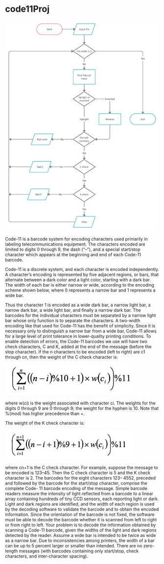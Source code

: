 # code11Proj

![alt text](https://github.com/semvlu/code11Proj/blob/main/Code-11.png)

Code-11 is a barcode system for encoding characters used primarily in labeling telecommunications equipment. The characters encoded are limited to digits 0 through 9, the dash (“–”), and a special start/stop character which appears at the beginning and end of each Code-11 barcode.

Code-11 is a discrete system, and each character is encoded independently. A character’s encoding is represented by five adjacent regions, or bars, that alternate between a dark color and a light color, starting with a dark bar. The width of each bar is either narrow or wide, according to the encoding scheme shown below, where 0 represents a narrow bar and 1 represents a wide bar.

Thus the character 1 is encoded as a wide dark bar, a narrow light bar, a narrow dark bar, a wide light bar, and finally a narrow dark bar. The barcodes for the individual characters must be separated by a narrow light bar whose only function is to separate the characters.
A two-width encoding like that used for Code-11 has the benefit of simplicity. Since it is necessary only to distinguish a narrow bar from a wide bar, Code-11 allows for a large level of print tolerance in lower-quality printing conditions.
To enable detection of errors, the Code-11 barcodes we use will have two check characters, C and K, added at the end of the message (before the stop character). If the n characters to be encoded (left to right) are c1 through cn, then the weight of the C check character is:

![alt text](https://github.com/semvlu/code11Proj/blob/main/CcheckEqu.png)

where w(ci) is the weight associated with character ci. The weights for the digits 0 through 9 are 0 through 9; the weight for the hyphen is 10. Note that %(mod) has higher precedence than +.

The weight of the K check character is:

![ali text](https://github.com/semvlu/code11Proj/blob/main/KcheckEqu.png)

where cn+1 is the C check character. For example, suppose the message to be encoded is 123–45. Then
the C check character is 5 and the K check character is 2. The barcodes for the eight characters 123– 4552, preceded and followed by the barcode for the start/stop character, comprise the complete Code- 11 barcode encoding of the message.
Simple barcode readers measure the intensity of light reflected from a barcode to a linear array containing hundreds of tiny CCD sensors, each reporting light or dark. Light and dark regions are identified, and the width of each region is used by the decoding software to validate the barcode and to obtain the encoded information. Since the orientation of the barcode is not fixed, the software must be able to decode the barcode whether it is scanned from left to right or from right to left.
Your problem is to decode the information obtained by scanning a Code-11 barcode, given the widths of the light and dark regions detected by the reader. Assume a wide bar is intended to be twice as wide as a narrow bar. Due to inconsistencies among printers, the width of a bar can be up to 5 percent larger or smaller than intended. There are no zero-length messages (with barcodes containing only start/stop, check characters, and inter-character spacing).

